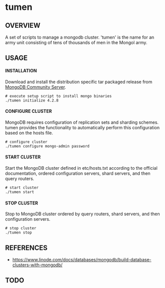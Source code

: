 # tumen
## OVERVIEW
A set of scripts to manage a mongodb cluster. 'tumen' is the name for an army unit consisting of tens of thousands of men in the Mongol army.

## USAGE
#### INSTALLATION
Download and install the distribution specific tar packaged release from [MongoDB Community Server](https://www.mongodb.com/try/download/community).

    # execute setup script to install mongo binaries
    ./tumen initialize 4.2.8
#### CONFIGURE CLUSTER
MongoDB requires configuration of replication sets and sharding schemes. tumen provides the functionality to automatically perform this configuration based on the hosts file.

    # configure cluster
    ./tumen configure mongo-admin password
#### START CLUSTER
Start the MongoDB cluster defined in etc/hosts.txt according to the official documentation, ordered configuration servers, shard servers, and then query routers.

    # start cluster
    ./tumen start
#### STOP CLUSTER
Stop to MongoDB cluster ordered by query routers, shard servers, and then configuration servers.

    # stop cluster
    ./tumen stop

## REFERENCES
- https://www.linode.com/docs/databases/mongodb/build-database-clusters-with-mongodb/

## TODO
